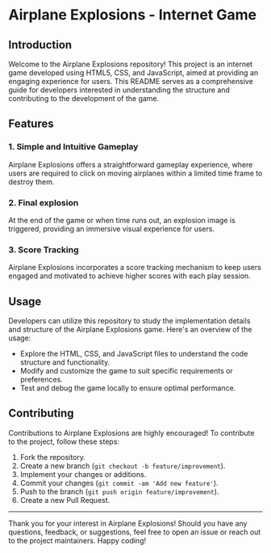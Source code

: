 

# Airplane Explosions - Internet Game

## Introduction

Welcome to the Airplane Explosions repository! This project is an internet game developed using HTML5, CSS, and
JavaScript, aimed at providing an engaging experience for users. This README serves as a comprehensive guide for
developers interested in understanding the structure and contributing to the development of the game.

## Features

### 1. Simple and Intuitive Gameplay

Airplane Explosions offers a straightforward gameplay experience, where users are required to click on moving airplanes
within a limited time frame to destroy them.

### 2. Final explosion

At the end of the game or when time runs out, an explosion image is triggered, providing an immersive visual experience
for users.

### 3. Score Tracking

Airplane Explosions incorporates a score tracking mechanism to keep users engaged and motivated to achieve higher scores
with each play session.

## Usage

Developers can utilize this repository to study the implementation details and structure of the Airplane Explosions
game. Here's an overview of the usage:

- Explore the HTML, CSS, and JavaScript files to understand the code structure and functionality.
- Modify and customize the game to suit specific requirements or preferences.
- Test and debug the game locally to ensure optimal performance.

## Contributing

Contributions to Airplane Explosions are highly encouraged! To contribute to the project, follow these steps:

1. Fork the repository.
2. Create a new branch (`git checkout -b feature/improvement`).
3. Implement your changes or additions.
4. Commit your changes (`git commit -am 'Add new feature'`).
5. Push to the branch (`git push origin feature/improvement`).
6. Create a new Pull Request.

---

Thank you for your interest in Airplane Explosions! Should you have any questions, feedback, or suggestions, feel free
to open an issue or reach out to the project maintainers. Happy coding!